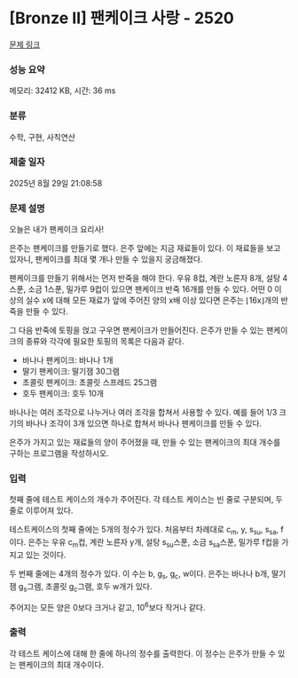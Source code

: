# [Bronze II] 팬케이크 사랑 - 2520 

[문제 링크](https://www.acmicpc.net/problem/2520) 

### 성능 요약

메모리: 32412 KB, 시간: 36 ms

### 분류

수학, 구현, 사칙연산

### 제출 일자

2025년 8월 29일 21:08:58

### 문제 설명

<p>오늘은 내가 팬케이크 요리사!</p>

<p>은주는 팬케이크를 만들기로 했다. 은주 앞에는 지금 재료들이 있다. 이 재료들을 보고 있자니, 팬케이크를 최대 몇 개나 만들 수 있을지 궁금해졌다.</p>

<p>팬케이크를 만들기 위해서는 먼저 반죽을 해야 한다. 우유 8컵, 계란 노른자 8개, 설탕 4스푼, 소금 1스푼, 밀가루 9컵이 있으면 팬케이크 반죽 16개를 만들 수 있다. 어떤 0 이상의 실수 x에 대해 모든 재료가 앞에 주어진 양의 x배 이상 있다면 은주는 ⌊16x⌋개의 반죽을 만들 수 있다.</p>

<p>그 다음 반죽에 토핑을 얹고 구우면 팬케이크가 만들어진다. 은주가 만들 수 있는 팬케이크의 종류와 각각에 필요한 토핑의 목록은 다음과 같다.</p>

<ul>
	<li>바나나 팬케이크: 바나나 1개</li>
	<li>딸기 팬케이크: 딸기잼 30그램</li>
	<li>초콜릿 팬케이크: 초콜릿 스프레드 25그램</li>
	<li>호두 팬케이크: 호두 10개</li>
</ul>

<p>바나나는 여러 조각으로 나누거나 여러 조각을 합쳐서 사용할 수 있다. 예를 들어 1/3 크기의 바나나 조각이 3개 있으면 하나로 합쳐서 바나나 팬케이크를 만들 수 있다.</p>

<p>은주가 가지고 있는 재료들의 양이 주어졌을 때, 만들 수 있는 팬케이크의 최대 개수를 구하는 프로그램을 작성하시오.</p>

### 입력 

 <p>첫째 줄에 테스트 케이스의 개수가 주어진다. 각 테스트 케이스는 빈 줄로 구분되며, 두 줄로 이루어져 있다.</p>

<p>테스트케이스의 첫째 줄에는 5개의 정수가 있다. 처음부터 차례대로 c<sub>m</sub>, y, s<sub>su</sub>, s<sub>sa</sub>, f이다. 은주는 우유 c<sub>m</sub>컵, 계란 노른자 y개, 설탕 s<sub>su</sub>스푼, 소금 s<sub>sa</sub>스푼, 밀가루 f컵을 가지고 있는 것이다.</p>

<p>두 번째 줄에는 4개의 정수가 있다. 이 수는 b, g<sub>s</sub>, g<sub>c</sub>, w이다. 은주는 바나나 b개, 딸기잼 g<sub>s</sub>그램, 초콜릿 g<sub>c</sub>그램, 호두 w개가 있다.</p>

<p>주어지는 모든 양은 0보다 크거나 같고, 10<sup>6</sup>보다 작거나 같다.</p>

### 출력 

 <p>각 테스트 케이스에 대해 한 줄에 하나의 정수를 출력한다. 이 정수는 은주가 만들 수 있는 팬케이크의 최대 개수이다.</p>

